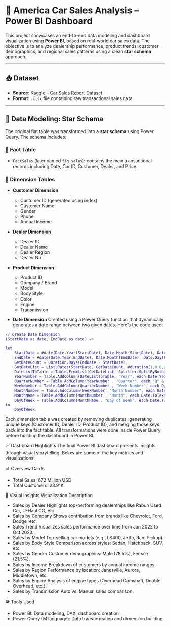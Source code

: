# 🚗 America Car Sales Analysis – Power BI Dashboard

This project showcases an end-to-end data modeling and dashboard visualization using **Power BI**, based on real-world car sales data. The objective is to analyze dealership performance, product trends, customer demographics, and regional sales patterns using a clean **star schema** approach.

---

## 📥 Dataset

- **Source**: [Kaggle – Car Sales Report Dataset](https://www.kaggle.com/datasets/missionjee/car-sales-report)
- **Format**: `.xlsx` file containing raw transactional sales data

---

## 🧱 Data Modeling: Star Schema

The original flat table was transformed into a **star schema** using Power Query. The schema includes:

### 🔷 Fact Table
- `FactSales` (later named `fig_sales`): contains the main transactional records including Date, Car ID, Customer, Dealer, and Price.

### 🔶 Dimension Tables
- **Customer Dimension**
  - Customer ID (generated using index)
  - Customer Name
  - Gender
  - Phone
  - Annual Income

- **Dealer Dimension**
  - Dealer ID
  - Dealer Name
  - Dealer Region
  - Dealer No

- **Product Dimension**
  - Product ID
  - Company / Brand
  - Model
  - Body Style
  - Color
  - Engine
  - Transmission

- **Date Dimension**
  Created using a Power Query function that dynamically generates a date range between two given dates. Here’s the code used:

```m
// Create Date Dimension
(StartDate as date, EndDate as date) =>

let
    StartDate = #date(Date.Year(StartDate), Date.Month(StartDate), Date.Day(StartDate)),
    EndDate = #date(Date.Year(EndDate), Date.Month(EndDate), Date.Day(EndDate)),
    GetDateCount = Duration.Days(EndDate - StartDate),
    GetDateList = List.Dates(StartDate, GetDateCount, #duration(1,0,0,0)),
    DateListToTable = Table.FromList(GetDateList, Splitter.SplitByNothing(), {"Date"}, null, ExtraValues.Error),
    YearNumber = Table.AddColumn(DateListToTable, "Year", each Date.Year([Date])),
    QuarterNumber = Table.AddColumn(YearNumber , "Quarter", each "Q" & Number.ToText(Date.QuarterOfYear([Date]))),
    WeekNumber = Table.AddColumn(QuarterNumber , "Week Number", each Date.WeekOfYear([Date])),
    MonthNumber = Table.AddColumn(WeekNumber, "Month Number", each Date.Month([Date])),
    MonthName = Table.AddColumn(MonthNumber , "Month", each Date.ToText([Date], "MMMM")),
    DayOfWeek = Table.AddColumn(MonthName , "Day of Week", each Date.ToText([Date], "dddd"))
in
    DayOfWeek
```

Each dimension table was created by removing duplicates, generating unique keys (Customer ID, Dealer ID, Product ID), and merging those keys back into the fact table. 
All transformations were done inside Power Query before building the dashboard in Power BI.

📈 Dashboard Highlights
The final Power BI dashboard presents insights through visual storytelling. Below are some of the key metrics and visualizations:

📊 Overview Cards
- Total Sales: 672 Million USD
- Total Customers: 23.91K

🧩 Visual Insights
Visualization	Description
- Sales by Dealer	Highlights top-performing dealerships like Rabun Used Car, U-Haul CO, etc.
- Sales by Company	Shows contribution from brands like Chevrolet, Ford, Dodge, etc.
- Sales Trend	Visualizes sales performance over time from Jan 2022 to Oct 2023.
- Sales by Model	Top-selling car models (e.g., LS400, Jetta, Ram Pickup).
- Sales by Body Style	Comparison across styles: Sedan, Hatchback, SUV, etc.
- Sales by Gender	Customer demographics: Male (78.5%), Female (21.5%).
- Sales by Income	Breakdown of customers by annual income ranges.
- Sales by Region	Performance by location: Janesville, Aurora, Middletown, etc.
- Sales by Engine	Analysis of engine types (Overhead Camshaft, Double Overhead, etc.).
- Sales by Transmission	Auto vs. Manual sales comparison.

🛠 Tools Used
- Power BI: Data modeling, DAX, dashboard creation
- Power Query (M language): Data transformation and dimension building

